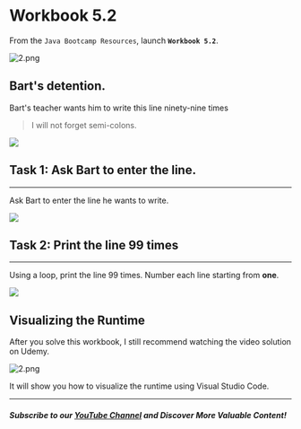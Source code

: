 # Workbook 5.2

From the `Java Bootcamp Resources`, launch **`Workbook 5.2`**.

![2.png](https://firebasestorage.googleapis.com/v0/b/learnthepart-75aed.appspot.com/o/images%2F24ab92f3-41a6-4f94-b26e-8f5a037b079b?alt=media&token=e8652ea8-fc26-48bb-b1a3-524c4e341770)

Bart's detention.
-----------------

Bart's teacher wants him to write this line ninety-nine times

> I will not forget semi-colons.

![](https://firebasestorage.googleapis.com/v0/b/learnthepart-75aed.appspot.com/o/images%2Fc9c272d2-d08d-4118-b165-f1363f59a6cf?alt=media&token=d43122fd-1ae6-450a-8972-d23c8545876c)

## Task 1: Ask Bart to enter the line.
-----------------------------------

Ask Bart to enter the line he wants to write.

![](https://firebasestorage.googleapis.com/v0/b/learnthepart-75aed.appspot.com/o/images%2F4fb320c6-8277-4b53-b4e2-289d5a0a5960?alt=media&token=bdc8f9ce-24b6-479b-a0ee-70df7eb6fa9f)

## Task 2: Print the line 99 times
--------------------------------

Using a loop, print the line 99 times. Number each line starting from **one**.

![](https://firebasestorage.googleapis.com/v0/b/learnthepart-75aed.appspot.com/o/images%2F4fb9c4e0-64b8-4655-8751-ae858766effc?alt=media&token=a7c791e9-89df-4ba5-b423-3ce68e286ddf)

## Visualizing the Runtime

After you solve this workbook, I still recommend watching the video solution on Udemy.

![2.png](https://firebasestorage.googleapis.com/v0/b/learnthepart-75aed.appspot.com/o/images%2Fe8470a9c-5c67-4891-9e9d-33d03d767f95?alt=media&token=ae665fe7-b856-4fc4-8631-326ffd0065e0)

It will show you how to visualize the runtime using Visual Studio Code.

----------
##### Subscribe to our [YouTube Channel](https://www.youtube.com/@RayanSlim087?sub_confirmation=1) and Discover More Valuable Content!